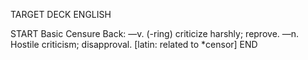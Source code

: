 TARGET DECK
ENGLISH

START
Basic
Censure
Back: —v. (-ring) criticize harshly; reprove. —n. Hostile criticism; disapproval. [latin: related to *censor]
END
